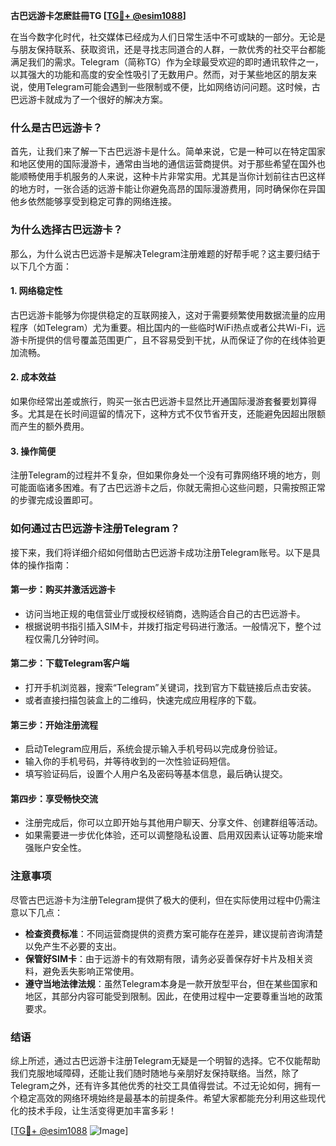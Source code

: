 **古巴远游卡怎麽註冊TG [[TG💪+ @esim1088](https://t.me/s/esim1088)]**

在当今数字化时代，社交媒体已经成为人们日常生活中不可或缺的一部分。无论是与朋友保持联系、获取资讯，还是寻找志同道合的人群，一款优秀的社交平台都能满足我们的需求。Telegram（简称TG）作为全球最受欢迎的即时通讯软件之一，以其强大的功能和高度的安全性吸引了无数用户。然而，对于某些地区的朋友来说，使用Telegram可能会遇到一些限制或不便，比如网络访问问题。这时候，古巴远游卡就成为了一个很好的解决方案。

### 什么是古巴远游卡？

首先，让我们来了解一下古巴远游卡是什么。简单来说，它是一种可以在特定国家和地区使用的国际漫游卡，通常由当地的通信运营商提供。对于那些希望在国外也能顺畅使用手机服务的人来说，这种卡片非常实用。尤其是当你计划前往古巴这样的地方时，一张合适的远游卡能让你避免高昂的国际漫游费用，同时确保你在异国他乡依然能够享受到稳定可靠的网络连接。

### 为什么选择古巴远游卡？

那么，为什么说古巴远游卡是解决Telegram注册难题的好帮手呢？这主要归结于以下几个方面：

#### 1. **网络稳定性**
   古巴远游卡能够为你提供稳定的互联网接入，这对于需要频繁使用数据流量的应用程序（如Telegram）尤为重要。相比国内的一些临时WiFi热点或者公共Wi-Fi，远游卡所提供的信号覆盖范围更广，且不容易受到干扰，从而保证了你的在线体验更加流畅。

#### 2. **成本效益**
   如果你经常出差或旅行，购买一张古巴远游卡显然比开通国际漫游套餐要划算得多。尤其是在长时间逗留的情况下，这种方式不仅节省开支，还能避免因超出限额而产生的额外费用。

#### 3. **操作简便**
   注册Telegram的过程并不复杂，但如果你身处一个没有可靠网络环境的地方，则可能面临诸多困难。有了古巴远游卡之后，你就无需担心这些问题，只需按照正常的步骤完成设置即可。

### 如何通过古巴远游卡注册Telegram？

接下来，我们将详细介绍如何借助古巴远游卡成功注册Telegram账号。以下是具体的操作指南：

#### 第一步：购买并激活远游卡
   - 访问当地正规的电信营业厅或授权经销商，选购适合自己的古巴远游卡。
   - 根据说明书指引插入SIM卡，并拨打指定号码进行激活。一般情况下，整个过程仅需几分钟时间。

#### 第二步：下载Telegram客户端
   - 打开手机浏览器，搜索“Telegram”关键词，找到官方下载链接后点击安装。
   - 或者直接扫描包装盒上的二维码，快速完成应用程序的下载。

#### 第三步：开始注册流程
   - 启动Telegram应用后，系统会提示输入手机号码以完成身份验证。
   - 输入你的手机号码，并等待收到的一次性验证码短信。
   - 填写验证码后，设置个人用户名及密码等基本信息，最后确认提交。

#### 第四步：享受畅快交流
   - 注册完成后，你可以立即开始与其他用户聊天、分享文件、创建群组等活动。
   - 如果需要进一步优化体验，还可以调整隐私设置、启用双因素认证等功能来增强账户安全性。

### 注意事项

尽管古巴远游卡为注册Telegram提供了极大的便利，但在实际使用过程中仍需注意以下几点：

- **检查资费标准**：不同运营商提供的资费方案可能存在差异，建议提前咨询清楚以免产生不必要的支出。
- **保管好SIM卡**：由于远游卡的有效期有限，请务必妥善保存好卡片及相关资料，避免丢失影响正常使用。
- **遵守当地法律法规**：虽然Telegram本身是一款开放型平台，但在某些国家和地区，其部分内容可能受到限制。因此，在使用过程中一定要尊重当地的政策要求。

### 结语

综上所述，通过古巴远游卡注册Telegram无疑是一个明智的选择。它不仅能帮助我们克服地域障碍，还能让我们随时随地与亲朋好友保持联络。当然，除了Telegram之外，还有许多其他优秀的社交工具值得尝试。不过无论如何，拥有一个稳定高效的网络环境始终是最基本的前提条件。希望大家都能充分利用这些现代化的技术手段，让生活变得更加丰富多彩！

[[TG💪+ @esim1088](https://t.me/s/esim1088) ![Image](https://i.postimg.cc/4NQfJmqS/Snipaste-2025-05-13-00-14-12.png)]